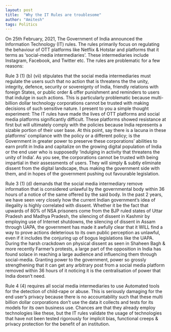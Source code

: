 ```yaml
---
layout: post
title:  "Why the IT Rules are troublesome"
author: "Amitesh"
tags: Politics
---
```

On 25th February, 2021, The Government of India announced the Information Technology (IT) rules. The rules primarily focus on regulating the behaviour of OTT platforms like Netflix & Hotstar and platforms that it terms as ‘social-media intermediaries’. These intermediaries include Instagram, Facebook, and Twitter etc. The rules are problematic for a few reasons:

Rule 3 (1) (b) (vii) stipulates that the social media intermediaries must regulate the users such that no action that is threatens the the unity, integrity, defence, security or sovereignty of India, friendly relations with foreign States, or public order & offer punishment and reminders to users that indulge in such actions. This is particularly problematic because multi-billion dollar technology corporations cannot be trusted with making decisions of such sensitive nature. I present to you a simple thought experiment:
The IT rules have made the lives of OTT platforms and social media platforms significantly difficult.
These platforms showed resistance at first but will ultimately comply with the policies because India represents a sizable portion of their user base.
At this point, say there is a lacuna in these platforms’ compliance with the policy or a different policy; is the Government in greater power to preserve these corporations’ abilities to earn profit in India and capitalize on the growing digital population of India or the end user who is supposedly ‘indulging in activity that threatens the unity of India’.
As you see, the corporations cannot be trusted with being impartial in their assessments of users. They will simply & subtly eliminate dissent from the digital landscape, thus making the government side with them, and in hopes of the government pushing out favourable legislation.

Rule 3 (1) (d) demands that the social media intermediary remove information that is considered unlawful by the governmental body within 36 hours of a notice of the same offered by the said body. In the past 2 years, we have seen very closely how the current Indian government’s idea of illegality is highly correlated with dissent. Whether it be the fact that upwards of 80% of NSA prisoners come from the BJP ruled states of Uttar Pradesh and Madhya Pradesh, the silencing of dissent in Kashmir by employing use of Internet shutdowns, the silencing of dissent in Assam through UAPA, the government has made it awfully clear that it WILL find a way to prove actions deleterious to its own public perception as unlawful, even if it includes the conjuring up of bogus legislations like the UAPA. During the harsh crackdown on physical dissent as seen in Shaheen Bagh & more recently Farmer’s protests, a large part of the opposition in India has found solace in reaching a large audience and influencing them through social-media. Granting power to the government, power so grossly strengthening that it can get any arbitrary post from a social media platform removed within 36 hours of it noticing it is the centralisation of power that India doesn’t need.

Rule 4 (4) requires all social media intermediaries to use Automated tools for the detection of child-rape or abuse. This is seriously damaging for the end user’s privacy because there is no accountability such that these multi billion dollar corporations don’t use the data it collects and tests for its models for its own business use. Chances are that they already employ technologies like these, but the IT rules validate the usage of technologies that have not been tested rigorously for implicit bias, functional creeps & privacy protection for the benefit of an institution. 

